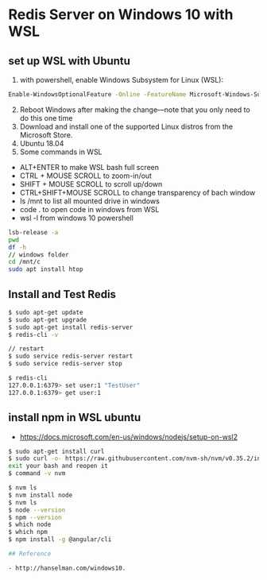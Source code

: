 # Redis Server on Windows 10 with WSL

## set up WSL with Ubuntu

1. with powershell, enable Windows Subsystem for Linux (WSL):

```bash
Enable-WindowsOptionalFeature -Online -FeatureName Microsoft-Windows-Subsystem-Linux
```

2. Reboot Windows after making the change—note that you only need to do this one time
3. Download and install one of the supported Linux distros from the Microsoft Store.
4. Ubuntu 18.04
5. Some commands in WSL

- ALT+ENTER to make WSL bash full screen
- CTRL + MOUSE SCROLL to zoom-in/out
- SHIFT + MOUSE SCROLL to scroll up/down
- CTRL+SHIFT+MOUSE SCROLL to change transparency of bach window
- ls /mnt to list all mounted drive in windows
- code . to open code in windows from WSL
- wsl -l from windows 10 powershell

```bash
lsb-release -a
pwd
df -h 
// windows folder
cd /mnt/c
sudo apt install htop
```

## Install and Test Redis

```bash
$ sudo apt-get update
$ sudo apt-get upgrade
$ sudo apt-get install redis-server
$ redis-cli -v

// restart
$ sudo service redis-server restart
$ sudo service redis-server stop

$ redis-cli
127.0.0.1:6379> set user:1 "TestUser"
127.0.0.1:6379> get user:1
```
## install npm in WSL ubuntu

- https://docs.microsoft.com/en-us/windows/nodejs/setup-on-wsl2
```bash
$ sudo apt-get install curl
$ sudo curl -o- https://raw.githubusercontent.com/nvm-sh/nvm/v0.35.2/install.sh | bash
exit your bash and reopen it
$ command -v nvm

$ nvm ls
$ nvm install node
$ nvm ls
$ node --version
$ npm --version
$ which node
$ which npm
$ npm install -g @angular/cli

## Reference

- http://hanselman.com/windows10.
